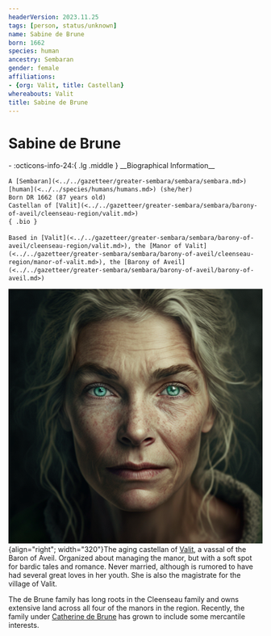 ```yaml
---
headerVersion: 2023.11.25
tags: [person, status/unknown]
name: Sabine de Brune
born: 1662
species: human
ancestry: Sembaran
gender: female
affiliations:
- {org: Valit, title: Castellan}
whereabouts: Valit
title: Sabine de Brune
---
```

# Sabine de Brune
<div class="grid cards ext-narrow-margin ext-one-column" markdown>
- :octicons-info-24:{ .lg .middle } __Biographical Information__

    A [Sembaran](<../../gazetteer/greater-sembara/sembara/sembara.md>) [human](<../../species/humans/humans.md>) (she/her)  
    Born DR 1662 (87 years old)  
    Castellan of [Valit](<../../gazetteer/greater-sembara/sembara/barony-of-aveil/cleenseau-region/valit.md>)  
    { .bio }

    Based in [Valit](<../../gazetteer/greater-sembara/sembara/barony-of-aveil/cleenseau-region/valit.md>), the [Manor of Valit](<../../gazetteer/greater-sembara/sembara/barony-of-aveil/cleenseau-region/manor-of-valit.md>), the [Barony of Aveil](<../../gazetteer/greater-sembara/sembara/barony-of-aveil/barony-of-aveil.md>)
</div>


![Sabine de Brune Valit](../../assets/sabine-de-brune-valit.png){align="right"; width="320"}The aging castellan of [Valit](<../../gazetteer/greater-sembara/sembara/barony-of-aveil/cleenseau-region/valit.md>), a vassal of the Baron of Aveil. Organized about managing the manor, but with a soft spot for bardic tales and romance. Never married, although is rumored to have had several great loves in her youth. She is also the magistrate for the village of Valit.

The de Brune family has long roots in the Cleenseau family and owns extensive land across all four of the manors in the region. Recently, the family under [Catherine de Brune](<./catherine-de-brune.md>) has grown to include some mercantile interests.